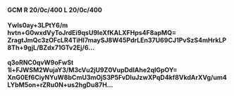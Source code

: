 #### GCM R 20/0c/400 L 20/0c/400
**YwIs0ay+3LPtY6/m**<br/>**hvtn+G0wxdVyToJrdEi9qsU9IeXfKALXFHps4F8apMQ=**<br/>**ZragtJmQc3zOFcLR4TiHI7maySJ8W45PdrLEn37U69CJ1PvSzS4mHrkLP8Th+9gjL/BZdx71GTv2Ej/6...**<br/><br/>
**q3oRNC0qvW9oFwSt**<br/>**1l+FJWSM2WujaY3/M3cVu2jU9Z0VupDdIAhe2qlGpOY=**<br/>**XnG0Ef6CiyNYuW8bCmU3mOjS3P5FvDluJzwXPqD4kf8VkdArXVg/um4LYbM5on+rZRu0N+us2hgDu87H...**